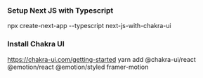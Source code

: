 ### Setup Next JS with Typescript
npx create-next-app --typescript next-js-with-chakra-ui

### Install Chakra UI
https://chakra-ui.com/getting-started
yarn add @chakra-ui/react @emotion/react @emotion/styled framer-motion
